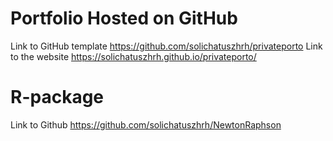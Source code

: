 # Portfolio Hosted on GitHub
Link to GitHub template <https://github.com/solichatuszhrh/privateporto>
Link to the website <https://solichatuszhrh.github.io/privateporto/>

# R-package
Link to Github <https://github.com/solichatuszhrh/NewtonRaphson>
